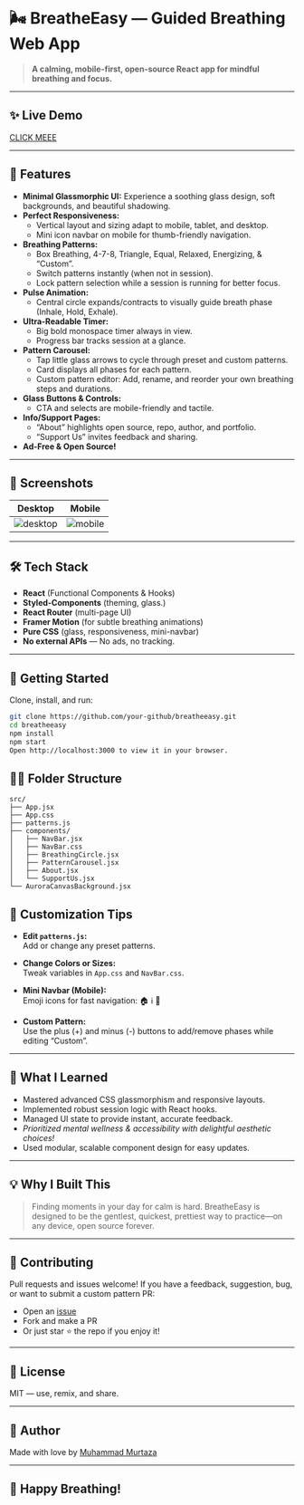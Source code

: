 # 🌬️ BreatheEasy — Guided Breathing Web App

> **A calming, mobile-first, open-source React app for mindful breathing and focus.**

---

## ✨ Live Demo

[CLICK MEEE](https://easybreathing.netlify.app/)

---

## 🚀 Features

- **Minimal Glassmorphic UI:** Experience a soothing glass design, soft backgrounds, and beautiful shadowing.  
- **Perfect Responsiveness:**  
  - Vertical layout and sizing adapt to mobile, tablet, and desktop.  
  - Mini icon navbar on mobile for thumb-friendly navigation.  
- **Breathing Patterns:**  
  - Box Breathing, 4-7-8, Triangle, Equal, Relaxed, Energizing, & “Custom”.  
  - Switch patterns instantly (when not in session).  
  - Lock pattern selection while a session is running for better focus.  
- **Pulse Animation:**  
  - Central circle expands/contracts to visually guide breath phase (Inhale, Hold, Exhale).  
- **Ultra-Readable Timer:**  
  - Big bold monospace timer always in view.  
  - Progress bar tracks session at a glance.  
- **Pattern Carousel:**  
  - Tap little glass arrows to cycle through preset and custom patterns.  
  - Card displays all phases for each pattern.  
  - Custom pattern editor: Add, rename, and reorder your own breathing steps and durations.  
- **Glass Buttons & Controls:**  
  - CTA and selects are mobile-friendly and tactile.  
- **Info/Support Pages:**  
  - “About” highlights open source, repo, author, and portfolio.  
  - “Support Us” invites feedback and sharing.  
- **Ad-Free & Open Source!**

---

## 📸 Screenshots

| Desktop | Mobile |
|--------|--------|
| ![desktop](assets/desktop-preview.png) | ![mobile](assets/mobile-preview.png) |

---

## 🛠️ Tech Stack

- **React** (Functional Components & Hooks)  
- **Styled-Components** (theming, glass.)  
- **React Router** (multi-page UI)  
- **Framer Motion** (for subtle breathing animations)  
- **Pure CSS** (glass, responsiveness, mini-navbar)  
- **No external APIs** — No ads, no tracking.

---

## 🌈 Getting Started

Clone, install, and run:

```bash
git clone https://github.com/your-github/breatheeasy.git
cd breatheeasy
npm install
npm start
Open http://localhost:3000 to view it in your browser.
```
## 🧑‍💻 Folder Structure
```
src/
├── App.jsx
├── App.css
├── patterns.js
├── components/
│   ├── NavBar.jsx
│   ├── NavBar.css
│   ├── BreathingCircle.jsx
│   ├── PatternCarousel.jsx
│   ├── About.jsx
│   └── SupportUs.jsx
└── AuroraCanvasBackground.jsx
```
## 🎨 Customization Tips

- **Edit `patterns.js`:**  
  Add or change any preset patterns.

- **Change Colors or Sizes:**  
  Tweak variables in `App.css` and `NavBar.css`.

- **Mini Navbar (Mobile):**  
  Emoji icons for fast navigation: 🏠 ℹ️ 💖

- **Custom Pattern:**  
  Use the plus (+) and minus (-) buttons to add/remove phases while editing “Custom”.

---

## 🧠 What I Learned

- Mastered advanced CSS glassmorphism and responsive layouts.  
- Implemented robust session logic with React hooks.  
- Managed UI state to provide instant, accurate feedback.  
- *Prioritized mental wellness & accessibility with delightful aesthetic choices!*  
- Used modular, scalable component design for easy updates.

---

## 💡 Why I Built This

> Finding moments in your day for calm is hard. BreatheEasy is designed to be the gentlest, quickest, prettiest way to practice—on any device, open source forever.

---

## 🤝 Contributing

Pull requests and issues welcome! If you have a feedback, suggestion, bug, or want to submit a custom pattern PR:

- Open an [issue](https://github.com/Muhammad-Murtaazaa/breathe-easy/issues)  
- Fork and make a PR  
- Or just star ⭐️ the repo if you enjoy it!

---

## 📖 License

MIT — use, remix, and share.

---

## 💙 Author

Made with love by [Muhammad Murtaza](https://muhammadmurtaza.netlify.app/#home)  

---

## 🧘 Happy Breathing!

